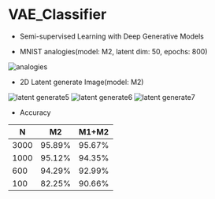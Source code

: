 # VAE_Classifier
- Semi-supervised Learning with Deep Generative Models

- MNIST analogies(model: M2, latent dim: 50, epochs: 800)
 
![analogies](https://github.com/WooGyeongDong/Semi-Supervised-Learning-with-VAE/assets/143774643/baca1841-f904-4f5b-8027-8c5354946e52)

- 2D Latent generate Image(model: M2)

![latent generate5](https://github.com/WooGyeongDong/Semi-Supervised-Learning-with-VAE/assets/143774643/4ee44112-8f00-4583-8141-45690df5ba1d)
![latent generate6](https://github.com/WooGyeongDong/Semi-Supervised-Learning-with-VAE/assets/143774643/7bc9cd84-733b-4ffd-bf0e-b919a4a59d90)
![latent generate7](https://github.com/WooGyeongDong/Semi-Supervised-Learning-with-VAE/assets/143774643/395c9c0d-f9b9-4aab-8149-e0f1274d454c)

- Accuracy

|N|M2|M1+M2|
|--|--|-----|
|3000|95.89%|95.67%|
|1000|95.12%|94.35%|
|600|94.29%|92.99%|
|100|82.25%|90.66%|
